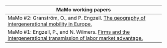 | **MaMo working papers** |
| ------ |
| MaMo #2: Granström, O., and P. Engzell. [The geography of intergenerational mobility in Europe.](https://osf.io/preprints/socarxiv/gzwha) |
| MaMo #1: Engzell, P., and N. Wilmers. [Firms and the intergenerational transmission of labor market advantage.](https://osf.io/preprints/socarxiv/mv3e9) |
